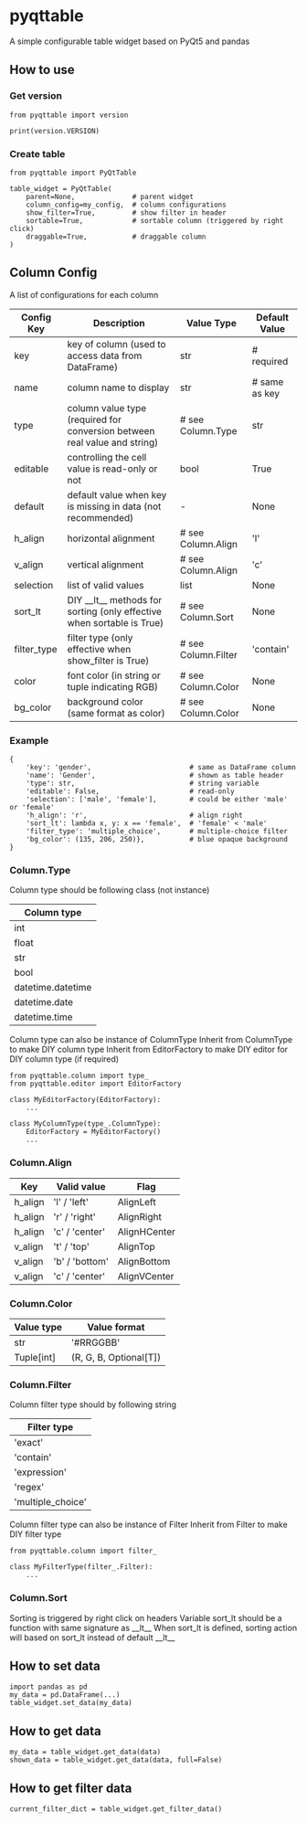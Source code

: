 # pyqttable

A simple configurable table widget based on PyQt5 and pandas

## How to use

### Get version
```
from pyqttable import version

print(version.VERSION)
```
### Create table
```
from pyqttable import PyQtTable

table_widget = PyQtTable(
    parent=None,              # parent widget
    column_config=my_config,  # column configurations
    show_filter=True,         # show filter in header
    sortable=True,            # sortable column (triggered by right click)
    draggable=True,           # draggable column
)
```

## Column Config
A list of configurations for each column

| Config Key | Description | Value Type | Default Value |
| --- | --- | --- | --- |
| key | key of column (used to access data from DataFrame) | str | # required |
| name | column name to display | str | # same as key |
| type | column value type (required for conversion between real value and string) | # see Column.Type | str |
| editable | controlling the cell value is read-only or not | bool | True |
| default | default value when key is missing in data (not recommended) | - | None |
| h_align | horizontal alignment | # see Column.Align | 'l' |
| v_align | vertical alignment | # see Column.Align | 'c' |
| selection | list of valid values | list | None |
| sort_lt |  DIY \_\_lt\_\_ methods for sorting (only effective when sortable is True) | # see Column.Sort | None |
| filter_type | filter type (only effective when show_filter is True) | # see Column.Filter | 'contain' |
| color | font color (in string or tuple indicating RGB) | # see Column.Color | None |
| bg_color | background color (same format as color) | # see Column.Color | None |

### Example
```
{
    'key': 'gender',                        # same as DataFrame column
    'name': 'Gender',                       # shown as table header
    'type': str,                            # string variable
    'editable': False,                      # read-only
    'selection': ['male', 'female'],        # could be either 'male' or 'female'
    'h_align': 'r',                         # align right
    'sort_lt': lambda x, y: x == 'female',  # 'female' < 'male'
    'filter_type': 'multiple_choice',       # multiple-choice filter
    'bg_color': (135, 206, 250)},           # blue opaque background
}
```

### Column.Type
Column type should be following class (not instance)

| Column type |
| --- |
| int |
| float |
| str |
| bool |
| datetime.datetime |
| datetime.date |
| datetime.time |

Column type can also be instance of ColumnType
Inherit from ColumnType to make DIY column type
Inherit from EditorFactory to make DIY editor for DIY column type (if required)
```
from pyqttable.column import type_
from pyqttable.editor import EditorFactory

class MyEditorFactory(EditorFactory):
    ...

class MyColumnType(type_.ColumnType):
    EditorFactory = MyEditorFactory()
    ...
```
 
### Column.Align

| Key | Valid value | Flag |
| --- | --- | --- |
| h_align | 'l' / 'left' | AlignLeft |
| h_align | 'r' / 'right' | AlignRight |
| h_align | 'c' / 'center' | AlignHCenter |
| v_align | 't' / 'top' | AlignTop |
| v_align | 'b' / 'bottom' | AlignBottom |
| v_align | 'c' / 'center' | AlignVCenter |

### Column.Color

| Value type | Value format |
| --- | --- |
| str | '#RRGGBB' |
| Tuple[int] | (R, G, B, Optional[T]) |

### Column.Filter
Column filter type should by following string

| Filter type |
| --- |
| 'exact' |
| 'contain' |  
| 'expression' |
| 'regex' |
| 'multiple_choice' |

Column filter type can also be instance of Filter
Inherit from Filter to make DIY filter type
```
from pyqttable.column import filter_

class MyFilterType(filter_.Filter):
    ...
```

### Column.Sort
Sorting is triggered by right click on headers
Variable sort_lt should be a function with same signature as \_\_lt\_\_
When sort_lt is defined, sorting action will based on sort_lt instead of default \_\_lt\_\_

## How to set data
```
import pandas as pd
my_data = pd.DataFrame(...)
table_widget.set_data(my_data)
```

## How to get data
```
my_data = table_widget.get_data(data)
shown_data = table_widget.get_data(data, full=False)
```

## How to get filter data
```
current_filter_dict = table_widget.get_filter_data()
```
